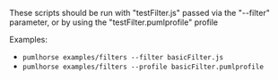 These scripts should be run with "testFilter.js" passed via the "--filter" parameter, or by using the "testFilter.pumlprofile" profile

Examples: 
 - `pumlhorse examples/filters --filter basicFilter.js`
 - `pumlhorse examples/filters --profile basicFilter.pumlprofile`